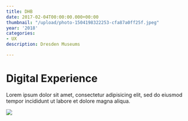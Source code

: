 ```yaml
---
title: DHB
date: 2017-02-04T00:00:00.000+00:00
thumbnail: "/upload/photo-1504198322253-cfa87a0ff25f.jpeg"
year: '2018'
categories:
- UX
description: Dresden Museums

---
```

# Digital Experience

Lorem ipsum dolor sit amet, consectetur adipisicing elit, sed do eiusmod tempor incididunt ut labore et dolore magna aliqua.

![](/upload/DHB_Images_Ergebnisse_2.jpg)